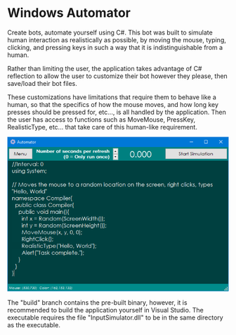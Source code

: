# Windows Automator
Create bots, automate yourself using C#. This bot was built to simulate human interaction as realistically as possible, by moving the mouse, typing, clicking, and pressing keys in such a way that it is indistinguishable from a human.

Rather than limiting the user, the application takes advantage of C# reflection to allow the user to customize their bot however they please, then save/load their bot files.

These customizations have limitations that require them to behave like a human, so that the specifics of how the mouse moves, and how long key presses should be pressed for, etc..., is all handled by the application. Then the user has access to functions such as MoveMouse, PressKey, RealisticType, etc... that take care of this human-like requirement.

![](/screenshots/1.png)

The "build" branch contains the pre-built binary, however, it is recommended to build the application yourself in Visual Studio.
The executable requires the file "InputSimulator.dll" to be in the same directory as the executable.

